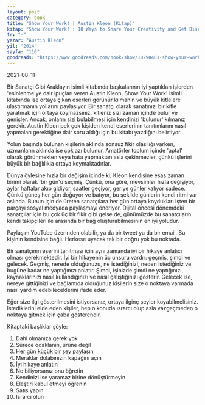 ```yaml
---
layout: post
category: book
title: "Show Your Work! | Austin Kleon (Kitap)"
kitap: "Show Your Work! : 10 Ways to Share Your Creativity and Get Discovered"
tr: "-"
yazar: "Austin Kleon"
yil: "2014"
sayfa: "116"
goodreads: "https://www.goodreads.com/book/show/18290401-show-your-work"
---
```


2021-08-11-

Bir Sanatçı Gibi Araklayın isimli kitabında başkalarının iyi yaptıkları işlerden 'esinlenme'ye dair ipuçları veren Austin Kleon, Show Your Work! isimli kitabında ise ortaya çıkan eserleri görünür kılmanın ve büyük kitlelere ulaştırmanın yollarını paylaşıyor. Bir sanatçı olarak sanatınızı bir kitle yaratmak için ortaya koymazsınız, kitleniz sizi zaman içinde bulur ve genişler. Ancak, onların sizi bulabilmesi için kendinizi 'bulunur' kılmanız gerekir. Austin Kleon pek çok kişiden kendi eserlerinin tanıtımlarını nasıl yapmaları gerektiğine dair soru aldığı için bu kitabı yazdığını belirtiyor.

Yolun başında bulunan kişilerin aklında sonsuz fikir olasılığı varken, uzmanların aklında ise çok azı bulunur. Amatörler toplum içinde 'aptal' olarak görünmekten veya hata yapmaktan asla çekinmezler, çünkü işlerini büyük bir bağlılıkla ortaya koymaktadırlar.

Dünya öylesine hızla bir değişim içinde ki, Kleon kendisine esas zaman birimi olarak 'bir gün'ü seçmiş. Çünkü, ona göre, mevsimler hızla değişiyor, aylar haftalar akıp gidiyor, saatler geçiyor, geriye günler kalıyor sadece. Çünkü güneş her gün doğuyor ve batıyor, bu şekilde günlerin kendi ritmi var aslında. Bunun için de üreten sanatçılara her gün ortaya koydukları işten bir parçayı sosyal medyada paylaşmayı öneriyor. Dijital öncesi dönemdeki sanatçılar için bu çok üç bir fikir gibi gelse de, günümüzde bu sanatçıların kendi takipçileri ile arasında bir bağ oluşturabilmesinin en iyi yoludur.

Paylaşım YouTube üzerinden olabilir, ya da bir tweet ya da bir email. Bu kişinin kendisine bağlı. Herkese uyacak tek bir doğru yok bu noktada.

Bir sanatçının eserini tanıtması için aynı zamanda iyi bir hikaye anlatıcı olması gerekmektedir. İyi bir hikayenin üç unsuru vardır: geçmiş, şimdi ve gelecek. Geçmiş, nerede olduğunuzu, ne istediğinizi, neden istediğiniz ve bugüne kadar ne yaptığınızı anlatır. Şimdi, işinizde şimdi ne yaptığınızı, kaynaklarınızı nasıl kullandığınızı ve nasıl çalıştığınızı gösterir. Gelecek ise, nereye gittiğinizi ve bağlantıda olduğunuz kişilerin size o noktaya varmada nasıl yardım edebileceklerini ifade eder.

Eğer size ilgi gösterilmesini istiyorsanız, ortaya ilginç şeyler koyabilmelisiniz. İstediklerini elde eden kişiler, hep o konuda ısrarcı olup asla vazgeçmeden o noktaya gitmek için çaba gösterendir.

Kitaptaki başlıklar şöyle:

1. Dahi olmanıza gerek yok
2. Sürece odaklanın, ürüne değil
3. Her gün küçük bir şey paylaşın
4. Meraklar dolabınızın kapağını açın
5. İyi hikaye anlatın
6. Ne biliyorsanız onu öğretin
7. Kendinizi ise yaramaz birine dönüştürmeyin
8. Eleştiri kabul etmeyi öğrenin
9. Satış yapın
10. Israrcı olun
